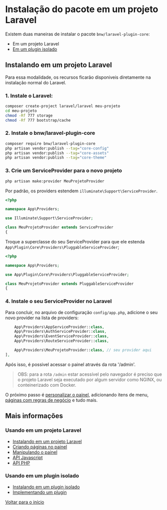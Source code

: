 # Instalação do pacote em um projeto Laravel

Existem duas maneiras de instalar o pacote `bnw/laravel-plugin-core`:

- Em um projeto Laravel
- [Em um plugin isolado ](instalacao-plugin.md)

## Instalando em um projeto Laravel 

Para essa modalidade, os recursos ficarão disponiveis diretamente na instalação normal do Laravel.

### 1. Instale o Laravel:

```bash
composer create-project laravel/laravel meu-projeto
cd meu-projeto
chmod -Rf 777 storage
chmod -Rf 777 bootstrap/cache
```

### 2. Instale o bnw/laravel-plugin-core

```bash
composer require bnw/laravel-plugin-core 
php artisan vendor:publish --tag="core-config"
php artisan vendor:publish --tag="core-assets"
php artisan vendor:publish --tag="core-theme"
```

### 3. Crie um ServiceProvider para o novo projeto

```bash
php artisan make:provider MeuProjetoProvider
```

Por padrão, os providers estendem `illuminate\Support\ServiceProvider`.

```php
<?php

namespace App\Providers;

use Illuminate\Support\ServiceProvider;

class MeuProjetoProvider extends ServiceProvider
{
```

Troque a superclasse do seu ServiceProvider para que ele estenda  `App\Plugin\Core\Providers\PluggableServiceProvider`;

```php
<?php

namespace App\Providers;

use App\Plugin\Core\Providers\PluggableServiceProvider;

class MeuProjetoProvider extends PluggableServiceProvider
{
```

### 4. Instale o seu ServiceProvider no Laravel

Para concluir, no arquivo de configuração `config/app.php`, adicione o seu novo provider na lista de providers:

```php
    App\Providers\AppServiceProvider::class,
    App\Providers\AuthServiceProvider::class,
    App\Providers\EventServiceProvider::class,
    App\Providers\RouteServiceProvider::class,

    App\Providers\MeuProjetoProvider::class, // seu provider aqui
],
```

Após isso, é possivel acessar o painel através da rota '/admin'.

> OBS: para a rota `/admin` estar acessível pelo navegador é preciso que o projeto Laravel seja executado por algum servidor como NGINX, ou conteinerizado com Docker.

O próximo passo é [personalizar o painel](painel.md), adicionando itens de menu, [páginas com regras de negócio](paginas.md) e tudo mais. 

## Mais informações

### Usando em um projeto Laravel
- [Instalando em um projeto Laravel](instalacao-laravel.md)
- [Criando páginas no painel](paginas.md)
- [Manipulando o painel](painel.md)
- [API Javascript](api-js.md)
- [API PHP](api-php.md)

### Usando em um plugin isolado
- [Instalando em um plugin isolado](instalacao-plugin.md)
- [Implementando um plugin](plugin.md)

[Voltar para o início](../readme.md)
